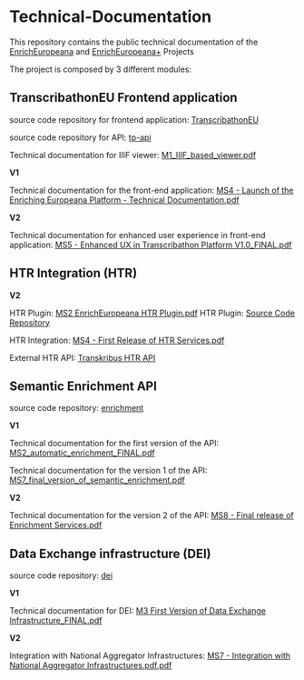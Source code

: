 # Technical-Documentation

This repository contains the public technical documentation of the [EnrichEuropeana](https://pro.europeana.eu/project/enrich-europeana)  and [EnrichEuropeana+](https://pro.europeana.eu/project/enricheuropeana)  Projects

The project is composed by 3 different modules:

## TranscribathonEU Frontend application

source code repository for frontend application: [TranscribathonEU](https://github.com/EnrichEuropeana/transcribathonEU)

source code repository for API: [tp-api](https://github.com/EnrichEuropeana/tp-api)

Technical documentation for IIIF viewer: [M1_IIIF_based_viewer.pdf](V1/M1_IIIF_based_viewer.pdf)

**V1**

Technical documentation for the front-end application: [MS4 - Launch of the Enriching Europeana Platform - Technical Documentation.pdf](https://github.com/EnrichEuropeana/Technical-Documentation/blob/master/MS4%20-%20Launch%20of%20the%20Enriching%20Europeana%20Platform%20-%20Technical%20Documentation.pdf)

**V2**

Technical documentation for enhanced user experience in front-end application: [MS5 - Enhanced UX in Transcribathon Platform V1.0_FINAL.pdf](https://github.com/EnrichEuropeana/Technical-Documentation/blob/master/V2/MS5%20-%20Enhanced%20UX%20in%20Transcribathon%20Platform%20V1.0_FINAL.pdf)


## HTR Integration (HTR)
**V2**

HTR Plugin: [MS2 EnrichEuropeana HTR Plugin.pdf](V2/MS2%20EnrichEuropeana%2B%20HTR%20Plugin.pdf)
HTR Plugin: [Source Code Repository](https://gitlab.com/readcoop/webdev/public/transkribus-editor) 

HTR Integration: [MS4 - First Release of HTR Services.pdf](https://github.com/EnrichEuropeana/Technical-Documentation/blob/master/V2/MS4%20-%20First%20Release%20of%20HTR%20Services.pdf)

External HTR API: [Transkribus HTR API](https://readcoop.eu/transkribus/docu/rest-api/htr-api/) 

## Semantic Enrichment API
source code repository: [enrichment](https://github.com/EnrichEuropeana/enrichment)

**V1** 

Technical documentation for the first version of the API: [MS2_automatic_enrichment_FINAL.pdf](V1/MS2_automatic_enrichment_FINAL.pdf)

Technical documentation for the version 1 of the API: [MS7_final_version_of_semantic_enrichment.pdf](V1/MS7_final_version_of_semantic_enrichment.pdf)

**V2**

Technical documentation for the version 2 of the API: [MS8 - Final release of Enrichment Services.pdf](https://github.com/EnrichEuropeana/Technical-Documentation/blob/master/V2/MS8%20-%20Final%20release%20of%20Enrichment%20Services.pdf)


## Data Exchange infrastructure (DEI)

source code repository: [dei](https://github.com/EnrichEuropeana/dei)

**V1**

Technical documentation for DEI: [M3 First Version of Data Exchange Infrastructure_FINAL.pdf](https://github.com/EnrichEuropeana/Technical-Documentation/blob/master/M3%20First%20Version%20of%20Data%20Exchange%20Infrastructure_FINAL.pdf)

**V2**

Integration with National Aggregator Infrastructures: [MS7 - Integration with National Aggregator Infrastructures.pdf.pdf](https://github.com/EnrichEuropeana/Technical-Documentation/blob/master/V2/MS7%20-%20Integration%20with%20National%20Aggregator%20Infrastructures.pdf.pdf)
